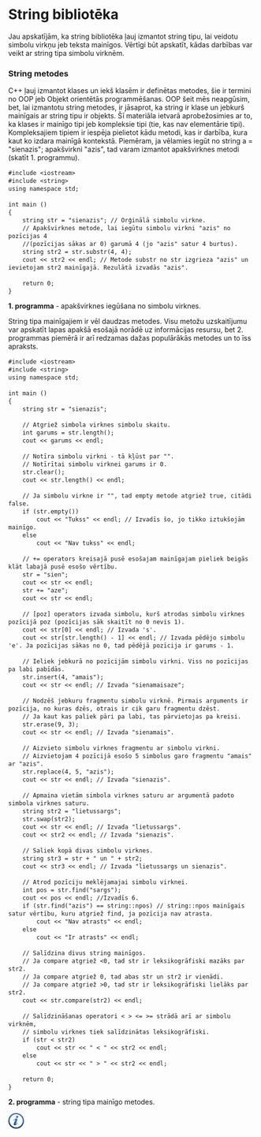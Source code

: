 # String bibliotēka

Jau apskatījām, ka string bibliotēka ļauj izmantot string tipu, lai veidotu simbolu virkņu jeb teksta mainīgos. Vērtīgi būt apskatīt, kādas darbības var veikt ar string tipa simbolu virknēm. 

### String metodes

C++ ļauj izmantot klases un iekš klasēm ir definētas metodes, šie ir termini no OOP jeb Objekt orientētās programmēšanas. OOP šeit mēs neapgūsim, bet, lai izmantotu string metodes, ir jāsaprot, ka string ir klase un jebkurš mainīgais ar string tipu ir objekts. Šī materiāla ietvarā aprobežosimies ar to, ka klases ir mainīgo tipi jeb kompleksie tipi (tie, kas nav elementārie tipi). Kompleksajiem tipiem ir iespēja pielietot kādu metodi, kas ir darbība, kura kaut ko izdara mainīgā kontekstā. Piemēram, ja vēlamies iegūt no string a = "sienazis"; apakšvirkni "azis", tad varam izmantot apakšvirknes metodi (skatīt 1. programmu).

```
#include <iostream>
#include <string>
using namespace std;

int main ()
{
    string str = "sienazis"; // Orģinālā simbolu virkne.
    // Apakšvirknes metode, lai iegūtu simbolu virkni "azis" no pozīcijas 4
    //(pozīcijas sākas ar 0) garumā 4 (jo "azis" satur 4 burtus).
    string str2 = str.substr(4, 4);
    cout << str2 << endl; // Metode substr no str izgrieza "azis" un ievietojam str2 mainīgajā. Rezulātā izvadās "azis".

    return 0;
}
```

**1. programma** - apakšvirknes iegūšana no simbolu virknes.

String tipa mainīgajiem ir vēl daudzas metodes. Visu metožu uzskaitījumu var apskatīt lapas apakšā esošajā norādē uz informācijas resursu, bet 2. programmas piemērā ir arī redzamas dažas populārākās metodes un to īss apraksts.

```
#include <iostream>
#include <string>
using namespace std;

int main ()
{
    string str = "sienazis";

    // Atgriež simbola virknes simbolu skaitu.
    int garums = str.length();
    cout << garums << endl;

    // Notīra simbolu virkni - tā kļūst par "".
    // Notīrītai simbolu virknei garums ir 0.
    str.clear();
    cout << str.length() << endl;

    // Ja simbolu virkne ir "", tad empty metode atgriež true, citādi false.
    if (str.empty())
        cout << "Tukss" << endl; // Izvadīs šo, jo tikko iztukšojām mainīgo.
    else
        cout << "Nav tukss" << endl;

    // += operators kreisajā pusē esošajam mainīgajam pieliek beigās klāt labajā pusē esošo vērtību.
    str = "sien";
    cout << str << endl;
    str += "aze";
    cout << str << endl;

    // [poz] operators izvada simbolu, kurš atrodas simbolu virknes pozīcijā poz (pozīcijas sāk skaitīt no 0 nevis 1).
    cout << str[0] << endl; // Izvada 's'.
    cout << str[str.length() - 1] << endl; // Izvada pēdējo simbolu 'e'. Ja pozīcijas sākas no 0, tad pēdējā pozīcija ir garums - 1.

    // Ieliek jebkurā no pozīcijām simbolu virkni. Viss no pozīcijas pa labi pabīdās.
    str.insert(4, "amais");
    cout << str << endl; // Izvada "sienamaisaze";

    // Nodzēš jebkuru fragmentu simbolu virknē. Pirmais arguments ir pozīcija, no kuras dzēs, otrais ir cik garu fragmentu dzēst.
    // Ja kaut kas paliek pāri pa labi, tas pārvietojas pa kreisi.
    str.erase(9, 3);
    cout << str << endl; // Izvada "sienamais".

    // Aizvieto simbolu virknes fragmentu ar simbolu virkni.
    // Aizvietojam 4 pozīcijā esošo 5 simbolus garo fragmentu "amais" ar "azis".
    str.replace(4, 5, "azis");
    cout << str << endl; // Izvada "sienazis".

    // Apmaina vietām simbola virknes saturu ar argumentā padoto simbola virknes saturu.
    string str2 = "lietussargs";
    str.swap(str2);
    cout << str << endl; // Izvada "lietussargs".
    cout << str2 << endl; // Izvada "sienazis".

    // Saliek kopā divas simbolu virknes.
    string str3 = str + " un " + str2;
    cout << str3 << endl; // Izvada "lietussargs un sienazis".

    // Atrod pozīciju meklējamajai simbolu virknei.
    int pos = str.find("sargs");
    cout << pos << endl; //Izvadīs 6.
    if (str.find("azis") == string::npos) // string::npos mainīgais satur vērtību, kuru atgriež find, ja pozīcija nav atrasta.
        cout << "Nav atrasts" << endl;
    else
        cout << "Ir atrasts" << endl;

    // Salīdzina divus string mainīgos.
    // Ja compare atgriež <0, tad str ir leksikogrāfiski mazāks par str2.
    // Ja compare atgriež 0, tad abas str un str2 ir vienādi.
    // Ja compare atgriež >0, tad str ir leksikogrāfiski lielāks par str2.
    cout << str.compare(str2) << endl;

    // Salīdzināšanas operatori < > <= >= strādā arī ar simbolu virknēm,
    // simbolu virknes tiek salīdzinātas leksikogrāfiski.
    if (str < str2)
        cout << str << " < " << str2 << endl;
    else
        cout << str << " > " << str2 << endl;

    return 0;
}
```

**2. programma** - string tipa mainīgo metodes.

<a href="http://www.cplusplus.com/reference/string/string/" target="_blank">![Vairāk informācija](/media/theory/information.png)</a>